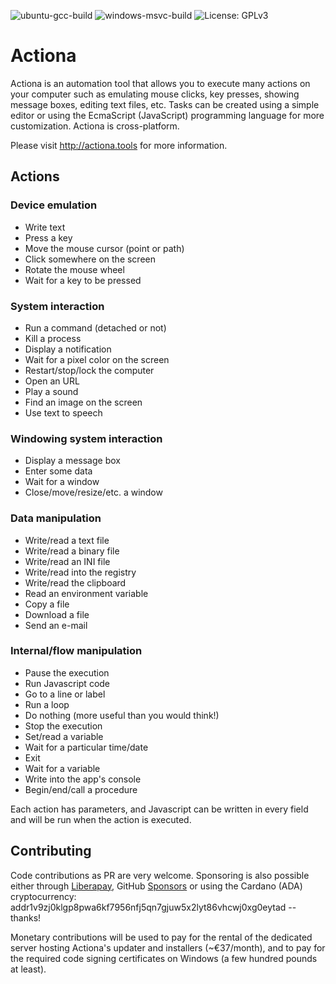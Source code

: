 ![ubuntu-gcc-build](https://github.com/Jmgr/actiona/workflows/Linux-gcc/badge.svg)
![windows-msvc-build](https://github.com/Jmgr/actiona/workflows/Windows-msvc/badge.svg)
![License: GPLv3](https://img.shields.io/badge/license-GPLv3-blue)

# Actiona
Actiona is an automation tool that allows you to execute many actions on your
computer such as emulating mouse clicks, key presses, showing message boxes,
editing text files, etc. Tasks can be created using a simple editor or using
the EcmaScript (JavaScript) programming language for more customization.
Actiona is cross-platform.

Please visit http://actiona.tools for more information.

## Actions
### Device emulation
 - Write text
 - Press a key
 - Move the mouse cursor (point or path)
 - Click somewhere on the screen
 - Rotate the mouse wheel
 - Wait for a key to be pressed
### System interaction
 - Run a command (detached or not)
 - Kill a process
 - Display a notification
 - Wait for a pixel color on the screen
 - Restart/stop/lock the computer
 - Open an URL
 - Play a sound
 - Find an image on the screen
 - Use text to speech
### Windowing system interaction
 - Display a message box
 - Enter some data
 - Wait for a window
 - Close/move/resize/etc. a window
### Data manipulation
 - Write/read a text file
 - Write/read a binary file
 - Write/read an INI file
 - Write/read into the registry
 - Write/read the clipboard
 - Read an environment variable
 - Copy a file
 - Download a file
 - Send an e-mail
### Internal/flow manipulation
 - Pause the execution
 - Run Javascript code
 - Go to a line or label
 - Run a loop
 - Do nothing (more useful than you would think!)
 - Stop the execution
 - Set/read a variable
 - Wait for a particular time/date
 - Exit
 - Wait for a variable
 - Write into the app's console
 - Begin/end/call a procedure

Each action has parameters, and Javascript can be written in every field and will be run when the action is executed.

## Contributing

Code contributions as PR are very welcome. Sponsoring is also possible either through [Liberapay](https://liberapay.com/Jmgr), GitHub [Sponsors](https://github.com/sponsors/Jmgr) or using the Cardano (ADA) cryptocurrency: addr1v9zj0klgp8pwa6kf7956nfj5qn7gjuw5x2lyt86vhcwj0xg0eytad -- thanks!

Monetary contributions will be used to pay for the rental of the dedicated server hosting Actiona's updater and installers (~€37/month), and to pay for the required code signing certificates on Windows (a few hundred pounds at least).